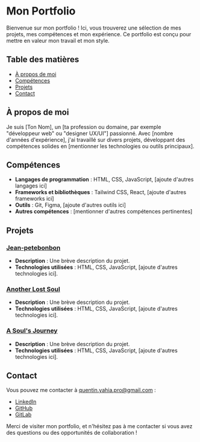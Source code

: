 # Mon Portfolio

Bienvenue sur mon portfolio ! Ici, vous trouverez une sélection de mes projets, mes compétences et mon expérience. Ce portfolio est conçu pour mettre en valeur mon travail et mon style.

## Table des matières

- [À propos de moi](#à-propos-de-moi)
- [Compétences](#compétences)
- [Projets](#projets)
- [Contact](#contact)

## À propos de moi

Je suis [Ton Nom], un [ta profession ou domaine, par exemple "développeur web" ou "designer UX/UI"] passionné. Avec [nombre d'années d'expérience], j'ai travaillé sur divers projets, développant des compétences solides en [mentionner les technologies ou outils principaux].

## Compétences

- **Langages de programmation** : HTML, CSS, JavaScript, [ajoute d'autres langages ici]
- **Frameworks et bibliothèques** : Tailwind CSS, React, [ajoute d'autres frameworks ici]
- **Outils** : Git, Figma, [ajoute d'autres outils ici]
- **Autres compétences** : [mentionner d'autres compétences pertinentes]

## Projets

### [Jean-petebonbon](lien_vers_projet)
- **Description** : Une brève description du projet.
- **Technologies utilisées** : HTML, CSS, JavaScript, [ajoute d'autres technologies ici].

### [Another Lost Soul](lien_vers_projet)
- **Description** : Une brève description du projet.
- **Technologies utilisées** : HTML, CSS, JavaScript, [ajoute d'autres technologies ici].

### [A Soul's Journey](lien_vers_projet)
- **Description** : Une brève description du projet.
- **Technologies utilisées** : HTML, CSS, JavaScript, [ajoute d'autres technologies ici].

## Contact

Vous pouvez me contacter à quentin.yahia.pro@gmail.com :

- [LinkedIn](https://www.linkedin.com/in/quentin-yahia/)
- [GitHub](https://github.com/quentin0133)
- [GitLab](https://gitlab.com/quentin0133)

Merci de visiter mon portfolio, et n'hésitez pas à me contacter si vous avez des questions ou des opportunités de collaboration !
